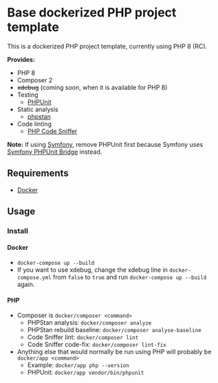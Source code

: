 # Base dockerized PHP project template

This is a dockerized PHP project template, currently using PHP 8 (RC).

**Provides:**

* PHP 8
* Composer 2
* ~~xdebug~~ (coming soon, when it is available for PHP 8)
* Testing
  * [PHPUnit](https://phpunit.de/)
* Static analysis
  * [phpstan](https://phpstan.org/)
* Code linting
  * [PHP Code Sniffer](https://github.com/squizlabs/PHP_CodeSniffer)
  
**Note:**
If using [Symfony](https://symfony.com/), remove PHPUnit first because Symfony uses [Symfony PHPUnit Bridge](https://symfony.com/doc/current/components/phpunit_bridge.html) instead.

## Requirements

* [Docker](https://www.docker.com/why-docker)

## Usage

### Install

#### Docker

* `docker-compose up --build`
* If you want to use xdebug, change the xdebug line in `docker-compose.yml` from `false` to `true` and run `docker-compose up --build` again.

#### PHP

* Composer is `docker/composer <command>`
  * PHPStan analysis: `docker/composer analyze`
  * PHPStan rebuild baseline: `docker/composer analyse-baseline`
  * Code Sniffer lint: `docker/composer lint`
  * Code Sniffer code-fix: `docker/composer lint-fix`
* Anything else that would normally be run using PHP will probably be `docker/app <command>`
  * Example: `docker/app php --version`
  * PHPUnit: `docker/app vendor/bin/phpunit`
